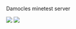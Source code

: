
Damocles minetest server

![](https://github.com/damocles-minetest/damocles.minetest.land/workflows/docker-compose-validate/badge.svg)
![](https://github.com/damocles-minetest/damocles.minetest.land/workflows/deployment/badge.svg)
